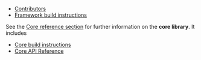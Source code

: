 
* [Contributors](CONTRIBUTORS.md)
* [Framework build instructions](BUILD.md)

See the [Core reference section](../core/docs/Readme.md) for further information on the **core library**.
It includes
* [Core build instructions](../core/docs/BUILD.md)
* [Core API Reference](../core/docs/API.md)